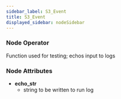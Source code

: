 ```yaml
---
sidebar_label: S3_Event
title: S3_Event
displayed_sidebar: nodeSidebar
---
```


### Node Operator
Function used for testing; echos input to logs

### Node Attributes
- **echo_str**
  - string to be written to run log